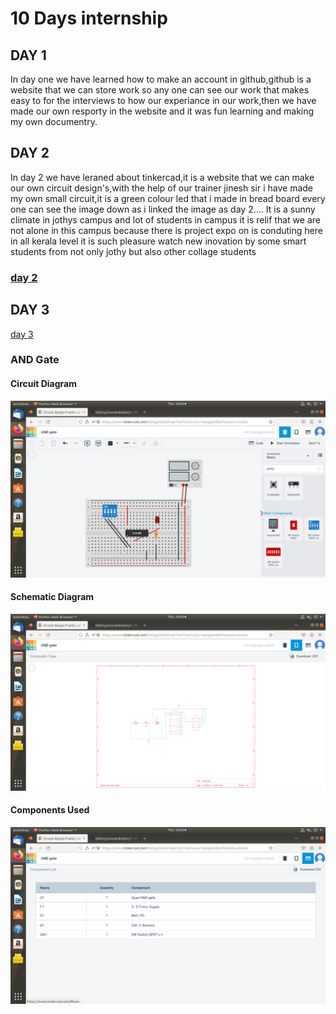 # 10 Days internship 
## DAY 1
In day one we have learned how to make an account in github,github is a website that we can store work so any one can see our work that makes easy to for the interviews to how our experiance in our work,then we have made our own resporty in the website and it was fun learning and making my own documentry.
 ## DAY 2
In day 2 we have leraned about tinkercad,it is a website that we can make our own circuit design's,with the help of our trainer jinesh sir i have made my own small circuit,it is a green colour led that i made in bread board every one can see the image down as i linked the image as day 2....
It is a sunny climate in jothys campus and lot of students in campus it is relif that we are not alone in this campus because there is project expo on is conduting here in all kerala level it is such pleasure watch new inovation by some smart students from not only jothy but also other collage students 
### [day 2](https://github.com/Ananthakrishnan0350/kunnamkulam/blob/main/IMG/led1.png)
## DAY 3
[day 3](https://www.tinkercad.com/things/1SX4MZ2Kp0F-terrific-hillar-blorr/editel)
### AND Gate 
#### Circuit Diagram
![circuit](https://github.com/Ananthakrishnan0350/kunnamkulam/blob/main/IMG/day%203.png)
#### Schematic Diagram
![schematic](https://github.com/Ananthakrishnan0350/kunnamkulam/blob/main/IMG/day%203.1.png)
#### Components Used
![components](https://github.com/Ananthakrishnan0350/kunnamkulam/blob/main/IMG/day%203.2.png)
